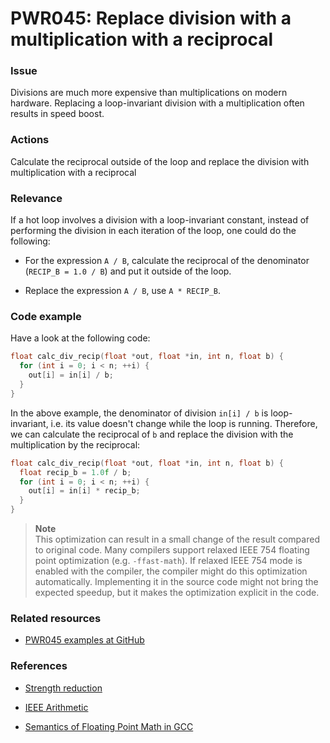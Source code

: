# PWR045: Replace division with a multiplication with a reciprocal

### Issue

Divisions are much more expensive than multiplications on modern hardware.
Replacing a loop-invariant division with a multiplication often results in speed
boost.

### Actions

Calculate the reciprocal outside of the loop and replace the division with
multiplication with a reciprocal

### Relevance

If a hot loop involves a division with a loop-invariant constant, instead of
performing the division in each iteration of the loop, one could do the
following:

* For the expression  `A / B`, calculate the reciprocal of the denominator
(`RECIP_B = 1.0 / B`) and put it outside of the loop.

* Replace the expression `A / B`, use `A * RECIP_B`.

### Code example

Have a look at the following code:

```c
float calc_div_recip(float *out, float *in, int n, float b) {
  for (int i = 0; i < n; ++i) {
    out[i] = in[i] / b;
  }
}
```

In the above example, the denominator of division `in[i] / b` is loop-invariant,
i.e. its value doesn't change while the loop is running. Therefore, we can
calculate the reciprocal of `b` and replace the division with the multiplication
by the reciprocal:

```c
float calc_div_recip(float *out, float *in, int n, float b) {
  float recip_b = 1.0f / b;
  for (int i = 0; i < n; ++i) {
    out[i] = in[i] * recip_b;
  }
}
```

>**Note**  
>This optimization can result in a small change of the result compared to
>original code. Many compilers support relaxed IEEE 754 floating point
>optimization (e.g. `-ffast-math`). If relaxed IEEE 754 mode is enabled with the
>compiler, the compiler might do this optimization automatically. Implementing
>it in the source code might not bring the expected speedup, but it makes the
>optimization explicit in the code.

### Related resources

* [PWR045 examples at GitHub](/Checks/PWR045)

### References

* [Strength reduction](/Glossary/Strength-reduction.md)

* [IEEE Arithmetic](https://docs.oracle.com/cd/E19957-01/806-3568/ncg_math.html#:~:text=IEEE%20754%20specifies%20exactly%20the,defined%20by%20the%20IEEE%20standard)

* [Semantics of Floating Point Math in GCC](https://gcc.gnu.org/wiki/FloatingPointMath)
